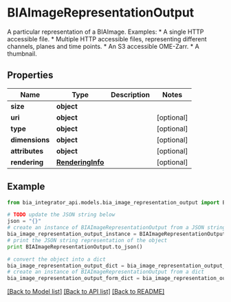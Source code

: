 # BIAImageRepresentationOutput

A particular representation of a BIAImage. Examples:  * A single HTTP accessible file. * Multiple HTTP accessible files, representing different channels, planes and time points. * An S3 accessible OME-Zarr. * A thumbnail.

## Properties
Name | Type | Description | Notes
------------ | ------------- | ------------- | -------------
**size** | **object** |  | 
**uri** | **object** |  | [optional] 
**type** | **object** |  | [optional] 
**dimensions** | **object** |  | [optional] 
**attributes** | **object** |  | [optional] 
**rendering** | [**RenderingInfo**](RenderingInfo.md) |  | [optional] 

## Example

```python
from bia_integrator_api.models.bia_image_representation_output import BIAImageRepresentationOutput

# TODO update the JSON string below
json = "{}"
# create an instance of BIAImageRepresentationOutput from a JSON string
bia_image_representation_output_instance = BIAImageRepresentationOutput.from_json(json)
# print the JSON string representation of the object
print BIAImageRepresentationOutput.to_json()

# convert the object into a dict
bia_image_representation_output_dict = bia_image_representation_output_instance.to_dict()
# create an instance of BIAImageRepresentationOutput from a dict
bia_image_representation_output_form_dict = bia_image_representation_output.from_dict(bia_image_representation_output_dict)
```
[[Back to Model list]](../README.md#documentation-for-models) [[Back to API list]](../README.md#documentation-for-api-endpoints) [[Back to README]](../README.md)



